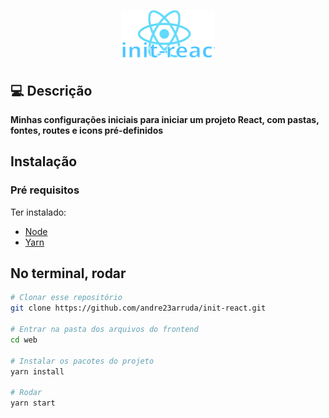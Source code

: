 <h2 align="center">
    <img alt="Init React" src="src/assets/logo-2.svg" width="150px" />
</h2>


## 💻 Descrição
**Minhas configurações iniciais para iniciar um projeto React, com pastas, fontes, routes e icons pré-definidos**

## Instalação
### Pré requisitos
Ter instalado:
- [Node](https://nodejs.org/en/download/)
- [Yarn](https://classic.yarnpkg.com/en/docs/install/)

## No terminal, rodar
```sh
# Clonar esse repositório
git clone https://github.com/andre23arruda/init-react.git

# Entrar na pasta dos arquivos do frontend
cd web

# Instalar os pacotes do projeto
yarn install

# Rodar
yarn start
```